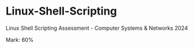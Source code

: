 # Linux-Shell-Scripting
Linux Shell Scripting Assessment - Computer Systems &amp; Networks 2024

Mark: 60%
